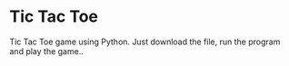 # Tic Tac Toe
Tic Tac Toe game using Python.
Just download the file, run the program and play the game..
